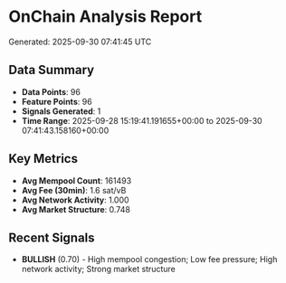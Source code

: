 # OnChain Analysis Report
Generated: 2025-09-30 07:41:45 UTC

## Data Summary
- **Data Points**: 96
- **Feature Points**: 96
- **Signals Generated**: 1
- **Time Range**: 2025-09-28 15:19:41.191655+00:00 to 2025-09-30 07:41:43.158160+00:00

## Key Metrics
- **Avg Mempool Count**: 161493
- **Avg Fee (30min)**: 1.6 sat/vB
- **Avg Network Activity**: 1.000
- **Avg Market Structure**: 0.748

## Recent Signals
- **BULLISH** (0.70) - High mempool congestion; Low fee pressure; High network activity; Strong market structure
